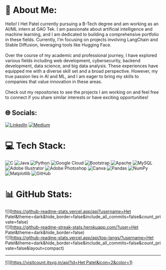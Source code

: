 # 💫 About Me:
Hello! I Het Patel currently pursuing a B-Tech degree and am working as an AI/ML intern at GAO Tek. I am passionate about artificial intelligence and machine learning, and I am dedicated to building a comprehensive portfolio in these fields. Currently, I'm focusing on projects involving LangChain and Stable Diffusion, leveraging tools like Hugging Face.<br><br>Over the course of my academic and professional journey, I have explored various fields including web development, cybersecurity, backend development, data science, and big data analysis. These experiences have equipped me with a diverse skill set and a broad perspective. However, my true passion lies in AI and ML, and I am eager to bring my skills to companies that value innovation in these areas.<br><br>Check out my repositories to see the projects I am working on and feel free to connect if you share similar interests or have exciting opportunities!


## 🌐 Socials:
[![LinkedIn](https://img.shields.io/badge/LinkedIn-%230077B5.svg?logo=linkedin&logoColor=white)](https://linkedin.com/in/https://www.linkedin.com/in/hetpatel093/) [![Medium](https://img.shields.io/badge/Medium-12100E?logo=medium&logoColor=white)](https://medium.com/@https://medium.com/@hetp2030) 

# 💻 Tech Stack:
![C](https://img.shields.io/badge/c-%2300599C.svg?style=flat&logo=c&logoColor=white) ![Java](https://img.shields.io/badge/java-%23ED8B00.svg?style=flat&logo=openjdk&logoColor=white) ![Python](https://img.shields.io/badge/python-3670A0?style=flat&logo=python&logoColor=ffdd54) ![Google Cloud](https://img.shields.io/badge/GoogleCloud-%234285F4.svg?style=flat&logo=google-cloud&logoColor=white) ![Bootstrap](https://img.shields.io/badge/bootstrap-%238511FA.svg?style=flat&logo=bootstrap&logoColor=white) ![Apache](https://img.shields.io/badge/apache-%23D42029.svg?style=flat&logo=apache&logoColor=white) ![MySQL](https://img.shields.io/badge/mysql-4479A1.svg?style=flat&logo=mysql&logoColor=white) ![Adobe Illustrator](https://img.shields.io/badge/adobe%20illustrator-%23FF9A00.svg?style=flat&logo=adobe%20illustrator&logoColor=white) ![Adobe Photoshop](https://img.shields.io/badge/adobe%20photoshop-%2331A8FF.svg?style=flat&logo=adobe%20photoshop&logoColor=white) ![Canva](https://img.shields.io/badge/Canva-%2300C4CC.svg?style=flat&logo=Canva&logoColor=white) ![Pandas](https://img.shields.io/badge/pandas-%23150458.svg?style=flat&logo=pandas&logoColor=white) ![NumPy](https://img.shields.io/badge/numpy-%23013243.svg?style=flat&logo=numpy&logoColor=white) ![Matplotlib](https://img.shields.io/badge/Matplotlib-%23ffffff.svg?style=flat&logo=Matplotlib&logoColor=black) ![GitHub](https://img.shields.io/badge/github-%23121011.svg?style=flat&logo=github&logoColor=white)
# 📊 GitHub Stats:
![](https://github-readme-stats.vercel.app/api?username=Het Patel&theme=dark&hide_border=false&include_all_commits=false&count_private=false)<br/>
![](https://github-readme-streak-stats.herokuapp.com/?user=Het Patel&theme=dark&hide_border=false)<br/>
![](https://github-readme-stats.vercel.app/api/top-langs/?username=Het Patel&theme=dark&hide_border=false&include_all_commits=false&count_private=false&layout=compact)

---
[![](https://visitcount.itsvg.in/api?id=Het Patel&icon=2&color=1)](https://visitcount.itsvg.in)

<!-- Proudly created with GPRM ( https://gprm.itsvg.in ) -->
